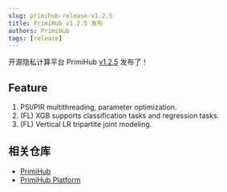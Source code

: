 ```yaml
---
slug: primihub-release-v1.2.5
title: PrimiHub v1.2.5 发布
authors: PrimiHub
tags: [release]
---
```


开源隐私计算平台 PrimiHub [v1.2.5](https://github.com/primihub/primihub/releases/tag/1.2.5) 发布了！

<!--truncate-->

## Feature

1. PSI/PIR multithreading, parameter optimization.
2. (FL) XGB supports classification tasks and regression tasks.
3. (FL) Vertical LR tripartite joint modeling.

## 相关仓库

* [PrimiHub](https://github.com/primihub/primihub)
* [PrimiHub Platform](https://github.com/primihub/primihub-platform)